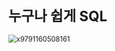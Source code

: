 # 누구나 쉽게 SQL

![x9791160508161](https://user-images.githubusercontent.com/87686562/152686501-53767213-bdfb-4a4d-a53b-1d161eabda7e.jpg)